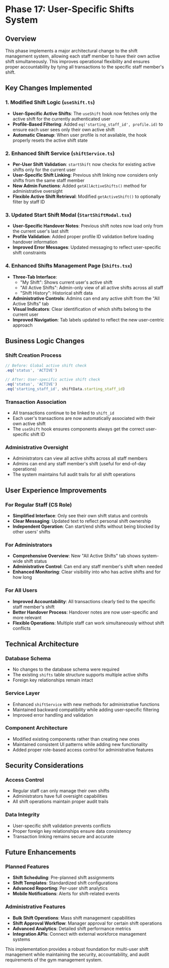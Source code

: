 # Phase 17: User-Specific Shifts System

## Overview
This phase implements a major architectural change to the shift management system, allowing each staff member to have their own active shift simultaneously. This improves operational flexibility and ensures proper accountability by tying all transactions to the specific staff member's shift.

## Key Changes Implemented

### 1. Modified Shift Logic (`useShift.ts`)
- **User-Specific Active Shifts**: The `useShift` hook now fetches only the active shift for the currently authenticated user
- **Profile-Based Filtering**: Added `eq('starting_staff_id', profile.id)` to ensure each user sees only their own active shift
- **Automatic Cleanup**: When user profile is not available, the hook properly resets the active shift state

### 2. Enhanced Shift Service (`shiftService.ts`)
- **Per-User Shift Validation**: `startShift` now checks for existing active shifts only for the current user
- **User-Specific Shift Linking**: Previous shift linking now considers only shifts from the same staff member
- **New Admin Functions**: Added `getAllActiveShifts()` method for administrative oversight
- **Flexible Active Shift Retrieval**: Modified `getActiveShift()` to optionally filter by staff ID

### 3. Updated Start Shift Modal (`StartShiftModal.tsx`)
- **User-Specific Handover Notes**: Previous shift notes now load only from the current user's last shift
- **Profile Validation**: Added proper profile ID validation before loading handover information
- **Improved Error Messages**: Updated messaging to reflect user-specific shift constraints

### 4. Enhanced Shifts Management Page (`Shifts.tsx`)
- **Three-Tab Interface**: 
  - "My Shift": Shows current user's active shift
  - "All Active Shifts": Admin-only view of all active shifts across all staff
  - "Shift History": Historical shift data
- **Administrative Controls**: Admins can end any active shift from the "All Active Shifts" tab
- **Visual Indicators**: Clear identification of which shifts belong to the current user
- **Improved Navigation**: Tab labels updated to reflect the new user-centric approach

## Business Logic Changes

### Shift Creation Process
```typescript
// Before: Global active shift check
.eq('status', 'ACTIVE')

// After: User-specific active shift check
.eq('status', 'ACTIVE')
.eq('starting_staff_id', shiftData.starting_staff_id)
```

### Transaction Association
- All transactions continue to be linked to `shift_id`
- Each user's transactions are now automatically associated with their own active shift
- The `useShift` hook ensures components always get the correct user-specific shift ID

### Administrative Oversight
- Administrators can view all active shifts across all staff members
- Admins can end any staff member's shift (useful for end-of-day operations)
- The system maintains full audit trails for all shift operations

## User Experience Improvements

### For Regular Staff (CS Role)
- **Simplified Interface**: Only see their own shift status and controls
- **Clear Messaging**: Updated text to reflect personal shift ownership
- **Independent Operation**: Can start/end shifts without being blocked by other users' shifts

### For Administrators
- **Comprehensive Overview**: New "All Active Shifts" tab shows system-wide shift status
- **Administrative Control**: Can end any staff member's shift when needed
- **Enhanced Monitoring**: Clear visibility into who has active shifts and for how long

### For All Users
- **Improved Accountability**: All transactions clearly tied to the specific staff member's shift
- **Better Handover Process**: Handover notes are now user-specific and more relevant
- **Flexible Operations**: Multiple staff can work simultaneously without shift conflicts

## Technical Architecture

### Database Schema
- No changes to the database schema were required
- The existing `shifts` table structure supports multiple active shifts
- Foreign key relationships remain intact

### Service Layer
- Enhanced `shiftService` with new methods for administrative functions
- Maintained backward compatibility while adding user-specific filtering
- Improved error handling and validation

### Component Architecture
- Modified existing components rather than creating new ones
- Maintained consistent UI patterns while adding new functionality
- Added proper role-based access control for administrative features

## Security Considerations

### Access Control
- Regular staff can only manage their own shifts
- Administrators have full oversight capabilities
- All shift operations maintain proper audit trails

### Data Integrity
- User-specific shift validation prevents conflicts
- Proper foreign key relationships ensure data consistency
- Transaction linking remains secure and accurate

## Future Enhancements

### Planned Features
- **Shift Scheduling**: Pre-planned shift assignments
- **Shift Templates**: Standardized shift configurations
- **Advanced Reporting**: Per-user shift analytics
- **Mobile Notifications**: Alerts for shift-related events

### Administrative Features
- **Bulk Shift Operations**: Mass shift management capabilities
- **Shift Approval Workflow**: Manager approval for certain shift operations
- **Advanced Analytics**: Detailed shift performance metrics
- **Integration APIs**: Connect with external workforce management systems

This implementation provides a robust foundation for multi-user shift management while maintaining the security, accountability, and audit requirements of the gym management system.
